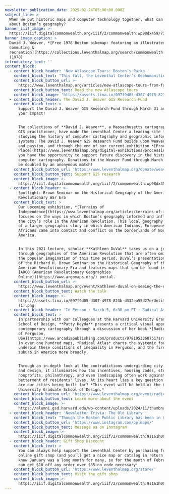 ```yaml
---
newsletter_publication_date: 2025-02-24T05:00:00.000Z
subject_line: >-
  When we put historic maps and computer technology together, what can we learn
  about Boston’s geography?
banner_iiif_image: >-
  https://iiif.digitalcommonwealth.org/iiif/2/commonwealth:wp98dx459/7310,3542,3174,1313/1200,/0/default.jpg
banner_image_caption: >
  David J. Weaver, *[Free 1978 Boston bikemap: featuring an illustrated guide to
  commuting &
  recreation](https://collections.leventhalmap.org/search/commonwealth:fx71g0911)*
  (1978)
introductory_text: ''
content_block:
  - content_block_header: 'New Atlascope Tours: Boston’s Parks '
    content_block_text: "This fall, the Leventhal Center’s Geohumanities & GIS interns helped expand [Atlascope](https://www.atlascope.org/) by georeferencing new urban atlas layers using [Allmaps](https://allmaps.org/), researching geospatial datasets, and writing original Atlascope tours.\_Thanks to the work of **Idana Wilson**\_and\_**Ava Wilcox**, we two new Atlascope tours are now available. These tours show how our modern city has grown in tandem with Boston’s one-of-a-kind park system.\n"
    content_block_button_url: >-
      https://www.leventhalmap.org/articles/new-atlascope-tours-from-fall-2024-interns/
    content_block_button_text: Read the new Atlascope tours
    content_block_image: 'https://assets.tina.io/097f9d05-d307-4978-823b-d332ea55d27e/Atlascope.png'
  - content_block_header: The David J. Weaver GIS Research Fund
    content_block_text: >
      Support the David J. Weaver GIS Research Fund through March 31 and double
      your impact!


      The collections of **David J. Weaver**, a Massachusetts cartographer and
      GIS practitioner, have made the Leventhal Center a leading site for
      studying the history of computer cartography and geographic information
      systems. The David J. Weaver GIS Research Fund builds upon Weaver’s work
      and passion, and through the end of our current exhibition *[Processing
      Place](https://www.leventhalmap.org/digital-exhibitions/processing-place/)*
      you have the opportunity to support future discovery in the history of
      computer cartography. Donations to the Weaver Fund through March 31 will
      be doubled by an anonymous match!
    content_block_button_url: 'https://www.leventhalmap.org/donate/weaver-research-fund/'
    content_block_button_text: Support GIS research
    content_block_image: >-
      https://iiif.digitalcommonwealth.org/iiif/2/commonwealth:wp98dx459/111,277,3161,4539/,1200/0/default.jpg
  - content_block_header: >-
      Spotlight: Brown Seminar on the Historical Geography of the American
      Revolutionary War Era 
    content_block_text: >
      Our upcoming exhibition, *[Terrains of
      Independence](https://www.leventhalmap.org/articles/terrains-of-independence-preview/)*,
      focuses on the ways in which Boston’s geography informed and influenced
      the city’s role in the American Revolution. This local geography is part
      of a larger geographic story in which American Indians, Europeans, and
      Africans came into contact and conflict on the borderlands of North
      America.


      In this 2021 lecture, scholar **Kathleen DuVal** takes us on a journey
      through geographies of the American Revolution that are often omitted from
      the popular imagination of this time period. DuVal’s presentation is part
      of the Richard H. Brown Seminar on the Historical Geography of the
      American Revolutionary Era and features maps that can be found in the
      [ARGO (American Revolutionary Geographies
      Online)](https://www.argomaps.org/) portal.
    content_block_button_url: >-
      https://www.leventhalmap.org/event/kathleen-duval-on-seeing-the-revolution-from-beyond-the-atlantic-coast/
    content_block_button_text: Watch the talk
    content_block_image: >-
      https://assets.tina.io/097f9d05-d307-4978-823b-d332ea55d27e/Untitled (16)
      (1).png
  - content_block_header: 'In Person · March 5, 6:30 pm ET · Radical Atlas of Ferguson, USA'
    content_block_text: >
      In partnership with our colleagues at the Harvard University Graduate
      School of Design, **Patty Heyda** presents a critical visual approach to
      contemporary cartography through a discussion of her book *[Radical Atlas
      of Ferguson,
      USA](https://www.arcadiapublishing.com/products/9781953368751?srsltid=AfmBOooWtX0Xe5LwkUvmPdjiX_m1qx144ACco47ocV87fGHEtT0lT-O5)*.
      In over one hundred maps, *Radical Atlas* charts the systemic forces that
      underpin these conditions of inequality in Ferguson, and the first-ring
      suburb in America more broadly.


      Through an in-depth look at the contradictions undergirding city planning
      and design, it illuminates how tax incentives, housing codes, streets,
      nonprofits, philanthropy, and even landscaping often work against the
      betterment of residents' lives. At its heart lies a key question: Just who
      are our cities being built for? *This event will be held at the Harvard
      University Graduate School of Design.*
    content_block_button_url: 'https://www.leventhalmap.org/event/radical-atlas-of-ferguson-usa/'
    content_block_button_text: Learn more about the event
    content_block_image: >-
      https://alumni.gsd.harvard.edu/wp-content/uploads/2024/11/thumbnail_RadicalAtlas_cover-1.jpg
  - content_block_header: 'Newsletter Trivia: The Old Library '
    content_block_text: "Though the Boston Public Library has been in Copley Square for nearly 130 years, for 35 the library was housed at a different location. On what street was the main branch of the Boston Public Library located from 1854 to 1894?\n\n* Beacon Street\n* West Street\n* Boylston Street\n* Tremont Street\n\nThe answer to last newsletter’s question about which city on is furthest away from Boston, according to the table on [this map](https://collections.leventhalmap.org/search/commonwealth:3j335r82t), was **San Francisco**.\n\nCorrect answers will be included in a random draw—the winner will receive the next three\_[Map of the Month club](https://www.leventhalmap.org/donate/map-of-the-month/)\_postcards for free.\_***Congratulations to our last winner, Jennifer!***\_In order to enter, make sure you follow us on [Bluesky](https://bsky.app/profile/bplmaps.bsky.social),\_[Instagram](https://www.instagram.com/bplmaps/)\_or\_[Facebook](https://www.facebook.com/bplmaps)\_and direct message or email us the answer to the following question. We’ll accept answers until March 3 at 9 am ET.\n"
    content_block_button_url: 'https://www.instagram.com/bplmaps/'
    content_block_button_text: Message us on Instagram
    content_block_image: >-
      https://iiif.digitalcommonwealth.org/iiif/2/commonwealth:9s161h003/4488,682,3223,5002/,1200/0/default.jpg
  - content_block_header: Gift Shop Discount
    content_block_text: >
      You can always help support the Leventhal Center by purchasing from our
      online gift shop (and you’ll get a nice map or catalog in return!). We
      know January was a long month for many, so for the month of February you
      can get $10 off any order over $35—no code necessary!
    content_block_button_url: 'https://www.leventhalmap.org/store/'
    content_block_button_text: Visit the gift shop
    content_block_image: >-
      https://iiif.digitalcommonwealth.org/iiif/2/commonwealth:9s161h003/7006,4032,2426,2715/,1200/0/default.jpg
---
```


